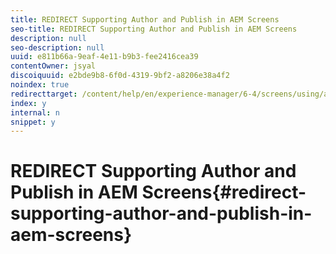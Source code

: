 ```yaml
---
title: REDIRECT Supporting Author and Publish in AEM Screens
seo-title: REDIRECT Supporting Author and Publish in AEM Screens
description: null
seo-description: null
uuid: e811b66a-9eaf-4e11-b9b3-fee2416cea39
contentOwner: jsyal
discoiquuid: e2bde9b8-6f0d-4319-9bf2-a8206e38a4f2
noindex: true
redirecttarget: /content/help/en/experience-manager/6-4/screens/using/author-and-publish
index: y
internal: n
snippet: y
---
```


# REDIRECT Supporting Author and Publish in AEM Screens{#redirect-supporting-author-and-publish-in-aem-screens}

